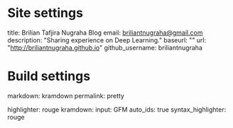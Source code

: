 # Site settings
title: Brilian Tafjira Nugraha Blog
email: briliantnugraha@gmail.com
description: "Sharing experience on Deep Learning."
baseurl: ""
url: "http://briliantnugraha.github.io"
github_username:  briliantnugraha

# Build settings
markdown: kramdown
permalink: pretty

highlighter: rouge
kramdown:
  input: GFM
  auto_ids: true
  syntax_highlighter: rouge